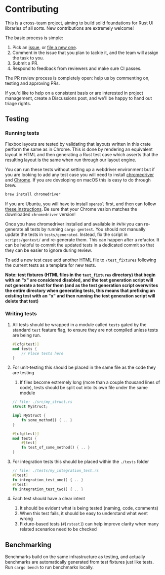 # Contributing

This is a cross-team project, aiming to build solid foundations for Rust UI libraries of all sorts.
New contributions are extremely welcome!

The basic process is simple:

1. Pick an [issue](https://github.com/DioxusLabs/taffy/issues?q=is%3Aissue+is%3Aopen+label%3A%22good+first+issue%22), or [file a new one](https://github.com/DioxusLabs/taffy/issues/new).
2. Comment in the issue that you plan to tackle it, and the team will assign the task to you.
3. Submit a PR.
4. Respond to feedback from reviewers and make sure CI passes.

The PR review process is completely open:  help us by commenting on, testing and approving PRs.

If you'd like to help on a consistent basis or are interested in project management, create a Discussions post, and we'll be happy to hand out triage rights.

## Testing

### Running tests

Flexbox layouts are tested by validating that layouts written in this crate perform the same as in Chrome.
This is done by rendering an equivalent layout in HTML and then generating a Rust test case which asserts that the resulting layout is the same when run through our layout engine.

You can run these tests without setting up a webdriver environment but if you are looking to add any test case you will need to install [chromedriver](http://chromedriver.chromium.org) and [Chrome](https://www.google.com/chrome/).
If you are developing on macOS this is easy to do through brew.

```bash
brew install chromedriver
```

If you are Ubuntu, you will have to install `openssl` first,
and then can follow [these instructions](https://tecadmin.net/setup-selenium-chromedriver-on-ubuntu/).
Be sure that your Chrome vesion matches the downloaded `chromedriver` version!

Once you have chromedriver installed and available in `PATH` you can re-generate all tests by running `cargo gentest`. You should not manually update the tests in `tests/generated`. Instead, fix the script in `scripts/gentest/` and re-generate them. This can happen after a refactor. It can be helpful to commit the updated tests in a dedicated commit so that they can be easier to ignore during review.

To add a new test case add another HTML file to `/test_fixtures` following the current tests as a template for new tests.

**Note: test fixtures (HTML files in the `text_fixtures` directory) that begin with an "x" are considered disabled, and the test generation script will not generate a test for them (and as the test generation script overwrites the entire directory when generating tests, this means that prefixing an existing test with an "x" and then running the test generation script will delete that test)**

### Writing tests

1. All tests should be wrapped in a module called `tests` gated by the standard `test` feature flag, to ensure they are not compiled unless tests are being run.

    ```rs
    #[cfg(test)]
    mod tests {
        // Place tests here
    }
    ```

2. For unit-testing this should be placed in the same file as the code they are testing
    1. If files become extremely long (more than a couple thousand lines of code), tests should be split out into its own file under the same module

    ```rs
    // file: ./src/my_struct.rs
    struct MyStruct;

    impl MyStruct {
        fn some_method() { .. }
    }

    #[cfg(test)]
    mod tests {
        #[test]
        fn test_of_some_method() { .. }
    }
    ```

3. For integration tests this should be placed within the `./tests` folder

    ```rs
    // file: ./tests/my_integration_test.rs
    #[test]
    fn integration_test_one() { .. }
    #[test]
    fn integration_test_two() { .. }
    ```

4. Each test should have a clear intent
    1. It should be evident what is being tested (naming, code, comments)
    2. When this test fails, it should be easy to understand what went wrong
    3. Fixture-based tests (`#[rstest]`) can help improve clarity when many related scenarios need to be checked

## Benchmarking

Benchmarks build on the same infrastructure as testing, and actually benchmarks are automatically generated from test fixtures just like tests.
Run `cargo bench` to run benchmarks locally.
